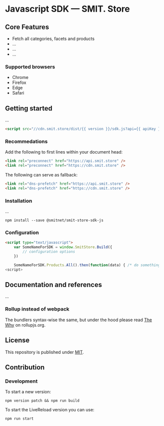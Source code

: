 # Javascript SDK — SMIT. Store

## Core Features

- Fetch all categories, facets and products
- ...
- ...
- ...

### Supported browsers

- Chrome
- Firefox
- Edge
- Safari

## Getting started
...

```html
<script src="//cdn.smit.store/dist/{{ version }}/sdk.js?api={{ apiKey }}"></script>
```

### Recommedations

Add the following to first lines within your document head:

```html
<link rel="preconnect" href="https://api.smit.store" />
<link rel="preconnect" href="https://cdn.smit.store" />
```

The following can serve as fallback:

```html
<link rel="dns-prefetch" href="https://api.smit.store" />
<link rel="dns-prefetch" href="https://cdn.smit.store" />
```

### Installation
...

```shell
npm install --save @smitnet/smit-store-sdk-js
```

### Configuration

```html
<script type="text/javascript">
    var SomeNameForSDK = window.SmitStore.Build({
        // configuration options
    })

    SomeNameForSDK.Products.All().then(function(data) { /* do something with `data` */ })
<script>
```

## Documentation and references
...

### Rollup instead of webpack
The bundlers syntax-wise the same, but under the hood please read [The Why](https://rollupjs.org/guide/en/#the-why) on rollupjs.org.

## License
This repository is published under [MIT](LICENSE.md).

## Contribution

### Development

To start a new version:

```shell
npm version patch && npm run build
```

To start the LiveReload version you can use:

```shell
npm run start
```
